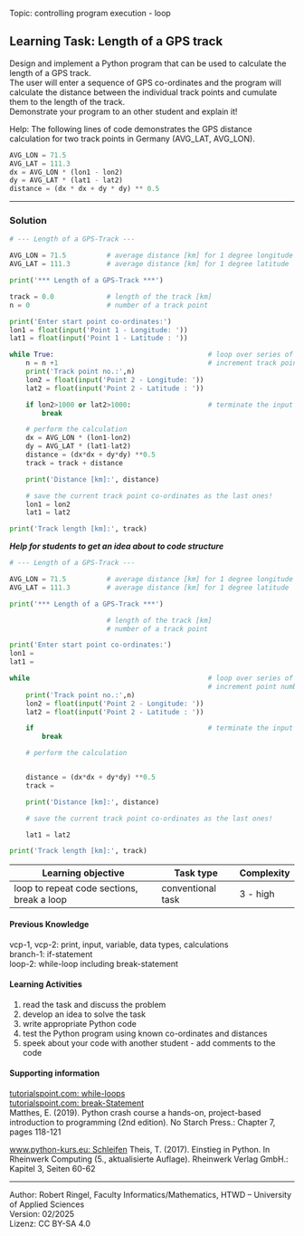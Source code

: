 Topic: controlling program execution - loop

## Learning Task: Length of a GPS track

Design and implement a Python program that can be used to calculate the length of a GPS track.  
The user will enter a sequence of GPS co-ordinates and the program will calculate the distance between the individual track points and cumulate them to the length of the track.  
Demonstrate your program to an other student and explain it!

Help: The following lines of code demonstrates the GPS distance calculation for two track points in Germany (AVG_LAT, AVG_LON).

``` python
AVG_LON = 71.5
AVG_LAT = 111.3
dx = AVG_LON * (lon1 - lon2)
dy = AVG_LAT * (lat1 - lat2)
distance = (dx * dx + dy * dy) ** 0.5
```

---------------------------------------

### Solution

``` python
# --- Length of a GPS-Track ---

AVG_LON = 71.5          # average distance [km] for 1 degree longitude
AVG_LAT = 111.3         # average distance [km] for 1 degree latitude

print('*** Length of a GPS-Track ***')

track = 0.0             # length of the track [km]
n = 0                   # number of a track point

print('Enter start point co-ordinates:')
lon1 = float(input('Point 1 - Longitude: '))
lat1 = float(input('Point 1 - Latitude : '))

while True:                                      # loop over series of track points
	n = n +1                                     # increment track point number
	print('Track point no.:',n)
	lon2 = float(input('Point 2 - Longitude: '))
	lat2 = float(input('Point 2 - Latitude : '))

	if lon2>1000 or lat2>1000:                   # terminate the input loop
		break

    # perform the calculation
	dx = AVG_LON * (lon1-lon2)
	dy = AVG_LAT * (lat1-lat2)
	distance = (dx*dx + dy*dy) **0.5
	track = track + distance

	print('Distance [km]:', distance)

    # save the current track point co-ordinates as the last ones!
	lon1 = lon2
	lat1 = lat2

print('Track length [km]:', track)
```

***Help for students to get an idea about to code structure***
``` python
# --- Length of a GPS-Track ---

AVG_LON = 71.5          # average distance [km] for 1 degree longitude
AVG_LAT = 111.3         # average distance [km] for 1 degree latitude

print('*** Length of a GPS-Track ***')

                        # length of the track [km]
                        # number of a track point

print('Enter start point co-ordinates:')
lon1 =  
lat1 =  

while                                            # loop over series of track points
	                                             # increment point number
	print('Track point no.:',n)
	lon2 = float(input('Point 2 - Longitude: '))
	lat2 = float(input('Point 2 - Latitude : '))

	if                                           # terminate the input loop
		break

    # perform the calculation


	distance = (dx*dx + dy*dy) **0.5
	track = 

	print('Distance [km]:', distance)  

    # save the current track point co-ordinates as the last ones!

	lat1 = lat2

print('Track length [km]:', track)
```

| **Learning objective**                         | **Task type**   | **Complexity** |
| ---------------------------------------------- | --------------- | -------------- |
| loop to repeat code sections, break a loop     | conventional task | 3 - high     |  

#### Previous Knowledge

vcp-1, vcp-2: print, input, variable, data types, calculations  
branch-1: if-statement  
loop-2: while-loop including break-statement  

#### Learning Activities

1) read the task and discuss the problem 
2) develop an idea to solve the task
3) write appropriate Python code
4) test the Python program using known co-ordinates and distances
5) speek about your code with another student - add comments to the code

#### Supporting information

[tutorialspoint.com: while-loops](https://www.tutorialspoint.com/python/python_while_loops.htm)  
[tutorialspoint.com: break-Statement](https://www.tutorialspoint.com/python/python_break_statement.htm)  
Matthes, E. (2019). Python crash course a hands-on, project-based introduction to programming (2nd edition). No Starch Press.: Chapter 7, pages 118-121

[www.python-kurs.eu: Schleifen](https://python-kurs.eu/python3_schleifen.php)
Theis, T. (2017). Einstieg in Python. In Rheinwerk Computing (5., aktualisierte Auflage). Rheinwerk Verlag GmbH.: Kapitel 3, Seiten 60-62

---------------------------------------

Author: Robert Ringel, Faculty Informatics/Mathematics, HTWD – University of Applied Sciences  
Version: 02/2025  
Lizenz: CC BY-SA 4.0